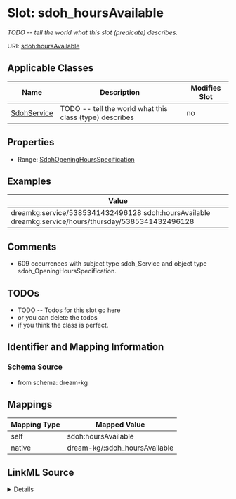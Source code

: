 

# Slot: sdoh_hoursAvailable


_TODO -- tell the world what this slot (predicate) describes._





URI: [sdoh:hoursAvailable](http://schema.org/hoursAvailable)



<!-- no inheritance hierarchy -->





## Applicable Classes

| Name | Description | Modifies Slot |
| --- | --- | --- |
| [SdohService](../classes/SdohService.md) | TODO -- tell the world what this class (type) describes |  no  |







## Properties

* Range: [SdohOpeningHoursSpecification](../classes/SdohOpeningHoursSpecification.md)






## Examples

| Value |
| --- |
| dreamkg:service/5385341432496128 sdoh:hoursAvailable dreamkg:service/hours/thursday/5385341432496128 |

## Comments

* 609 occurrences with subject type sdoh_Service and object type sdoh_OpeningHoursSpecification.

## TODOs

* TODO -- Todos for this slot go here
* or you can delete the todos
* if you think the class is perfect.

## Identifier and Mapping Information







### Schema Source


* from schema: dream-kg




## Mappings

| Mapping Type | Mapped Value |
| ---  | ---  |
| self | sdoh:hoursAvailable |
| native | dream-kg/:sdoh_hoursAvailable |




## LinkML Source

<details>
```yaml
name: sdoh_hoursAvailable
description: TODO -- tell the world what this slot (predicate) describes.
todos:
- TODO -- Todos for this slot go here
- or you can delete the todos
- if you think the class is perfect.
comments:
- 609 occurrences with subject type sdoh_Service and object type sdoh_OpeningHoursSpecification.
examples:
- value: dreamkg:service/5385341432496128 sdoh:hoursAvailable dreamkg:service/hours/thursday/5385341432496128
from_schema: dream-kg
rank: 1000
slot_uri: sdoh:hoursAvailable
alias: sdoh_hoursAvailable
domain_of:
- sdoh_Service
range: sdoh_OpeningHoursSpecification

```
</details>
